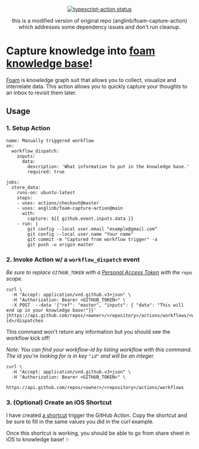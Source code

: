 <p align="center">
  <a href="https://github.com/anglinb/foam-capture-action/actions"><img alt="typescript-action status" src="https://github.com/anglinb/foam-capture-action/workflows/build-test/badge.svg"></a>
</p>

<p align="center">
  this is a modified version of original repo (anglinb/foam-capture-action) which addresses some dependency issues and don't run cleanup.
</p>

# Capture knowledge into [foam knowledge base](https://foambubble.github.io/foam/)!

[Foam]() is knowledge graph suit that allows you to collect, visualize and interrelate data. This action allows you to quickly capture your thoughts to an inbox to revisit them later. 

## Usage

### 1. Setup Action
```
name: Manually triggered workflow
on:
  workflow_dispatch:
    inputs:
      data:
        description: 'What information to put in the knowledge base.'
        required: true
        
jobs:
  store_data:
    runs-on: ubuntu-latest
    steps:
    - uses: actions/checkout@master
    - uses: anglinb/foam-capture-action@main
      with: 
        capture: ${{ github.event.inputs.data }}
    - run: |
        git config --local user.email "example@gmail.com"
        git config --local user.name "Your name"
        git commit -m "Captured from workflow trigger" -a
        git push -u origin master
```

### 2. Invoke Action w/ a `workflow_dispatch` event

*Be sure to replace `GITHUB_TOKEN` with a [Personal Access Token](https://docs.github.com/en/free-pro-team@latest/github/authenticating-to-github/creating-a-personal-access-token) with the `repo` scope.*



```
curl \
  -H "Accept: application/vnd.github.v3+json" \
  -H "Authorization: Bearer <GITHUB_TOKEN>" \
  -X POST  --data '{"ref": "master", "inputs": { "data": "This will end up in your knowledge base!"}}' jhttps://api.github.com/repos/<owner>/<repository>/actions/workflows/<workflow-id>/dispatches
```

This command won't return any information but you should see the workflow kick off!

*Note: You can find your workflow-id by listing workflow with this command. The id you're looking for is in key `"id"` and will be an integer.*

```
curl \
  -H "Accept: application/vnd.github.v3+json" \
  -H "Authorization: Bearer <GITHUB_TOKEN>" \
    https://api.github.com/repos/<owner>/<repository>/actions/workflows
```


### 3. (Optional) Create an iOS Shortcut

I have created [a shortcut](https://www.icloud.com/shortcuts/57d2ed90c40e43a5badcc174ebfaaf1d) trigger the GitHub Action. Copy the shortcut and be sure to fill in the same values you did in the curl example. 

Once this shortcut is working, you should be able to go from share sheet in iOS to knowledge base! ✨